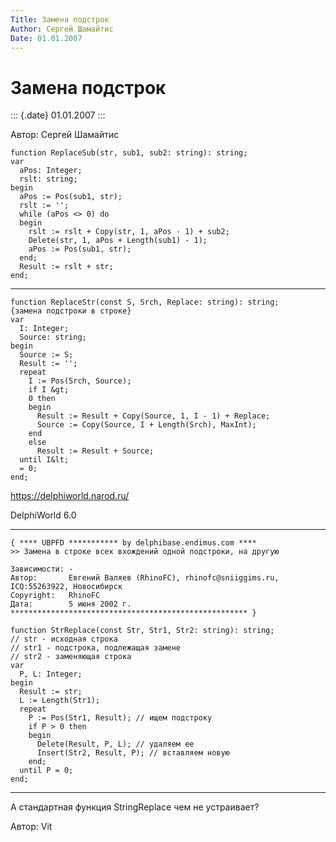 ```yaml
---
Title: Замена подстрок
Author: Сергей Шамайтис
Date: 01.01.2007
---
```



Замена подстрок
===============

::: {.date}
01.01.2007
:::

Автор: Сергей Шамайтис

    function ReplaceSub(str, sub1, sub2: string): string;
    var
      aPos: Integer;
      rslt: string;
    begin
      aPos := Pos(sub1, str);
      rslt := '';
      while (aPos <> 0) do
      begin
        rslt := rslt + Copy(str, 1, aPos - 1) + sub2;
        Delete(str, 1, aPos + Length(sub1) - 1);
        aPos := Pos(sub1, str);
      end;
      Result := rslt + str;
    end; 

 

------------------------------------------------------------------------

    function ReplaceStr(const S, Srch, Replace: string): string;
    {замена подстроки в строке}
    var
      I: Integer;
      Source: string;
    begin
      Source := S;
      Result := '';
      repeat
        I := Pos(Srch, Source);
        if I &gt;
        0 then
        begin
          Result := Result + Copy(Source, 1, I - 1) + Replace;
          Source := Copy(Source, I + Length(Srch), MaxInt);
        end
        else
          Result := Result + Source;
      until I&lt;
      = 0;
    end;

<https://delphiworld.narod.ru/>

DelphiWorld 6.0

 

 

 

------------------------------------------------------------------------

    { **** UBPFD *********** by delphibase.endimus.com ****
    >> Замена в строке всех вхождений одной подстроки, на другую
     
    Зависимости: -
    Автор:       Евгений Валяев (RhinoFC), rhinofc@sniiggims.ru, ICQ:55263922, Новосибирск
    Copyright:   RhinoFC
    Дата:        5 июня 2002 г.
    ***************************************************** }
     
    function StrReplace(const Str, Str1, Str2: string): string;
    // str - исходная строка
    // str1 - подстрока, подлежащая замене
    // str2 - заменяющая строка
    var
      P, L: Integer;
    begin
      Result := str;
      L := Length(Str1);
      repeat
        P := Pos(Str1, Result); // ищем подстроку
        if P > 0 then
        begin
          Delete(Result, P, L); // удаляем ее
          Insert(Str2, Result, P); // вставляем новую
        end;
      until P = 0;
    end;
     

 

------------------------------------------------------------------------

А стандартная функция StringReplace чем не устраивает?

Автор: Vit
